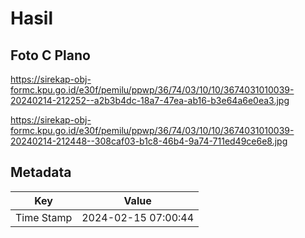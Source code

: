 # Hasil

## Foto C Plano

https://sirekap-obj-formc.kpu.go.id/e30f/pemilu/ppwp/36/74/03/10/10/3674031010039-20240214-212252--a2b3b4dc-18a7-47ea-ab16-b3e64a6e0ea3.jpg

https://sirekap-obj-formc.kpu.go.id/e30f/pemilu/ppwp/36/74/03/10/10/3674031010039-20240214-212448--308caf03-b1c8-46b4-9a74-711ed49ce6e8.jpg


## Metadata

| Key        | Value               |
| ---------- | ------------------- |
| Time Stamp | 2024-02-15 07:00:44 |



